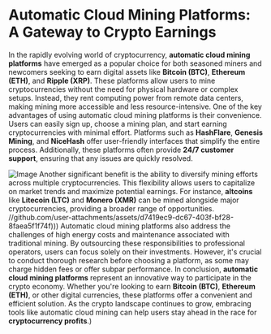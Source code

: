 # Automatic Cloud Mining Platforms: A Gateway to Crypto Earnings
In the rapidly evolving world of cryptocurrency, **automatic cloud mining platforms** have emerged as a popular choice for both seasoned miners and newcomers seeking to earn digital assets like **Bitcoin (BTC)**, **Ethereum (ETH)**, and **Ripple (XRP)**. These platforms allow users to mine cryptocurrencies without the need for physical hardware or complex setups. Instead, they rent computing power from remote data centers, making mining more accessible and less resource-intensive.
One of the key advantages of using automatic cloud mining platforms is their convenience. Users can easily sign up, choose a mining plan, and start earning cryptocurrencies with minimal effort. Platforms such as **HashFlare**, **Genesis Mining**, and **NiceHash** offer user-friendly interfaces that simplify the entire process. Additionally, these platforms often provide **24/7 customer support**, ensuring that any issues are quickly resolved.

![Image](https://github.com/user-attachments/assets/d7419ec9-dc67-403f-bf28-8faea5f1f74f)
Another significant benefit is the ability to diversify mining efforts across multiple cryptocurrencies. This flexibility allows users to capitalize on market trends and maximize potential earnings. For instance, **altcoins** like **Litecoin (LTC)** and **Monero (XMR)** can be mined alongside major cryptocurrencies, providing a broader range of opportunities.
 //github.com/user-attachments/assets/d7419ec9-dc67-403f-bf28-8faea5f1f74f)))
Automatic cloud mining platforms also address the challenges of high energy costs and maintenance associated with traditional mining. By outsourcing these responsibilities to professional operators, users can focus solely on their investments. However, it's crucial to conduct thorough research before choosing a platform, as some may charge hidden fees or offer subpar performance.
In conclusion, **automatic cloud mining platforms** represent an innovative way to participate in the crypto economy. Whether you're looking to earn **Bitcoin (BTC)**, **Ethereum (ETH)**, or other digital currencies, these platforms offer a convenient and efficient solution. As the crypto landscape continues to grow, embracing tools like automatic cloud mining can help users stay ahead in the race for **cryptocurrency profits**.)
